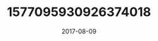 ---
title: "1577095930926374018"
image: "2017-08-09 06.35.07 1577095930926374018_46248401"
date: "2017-08-09"
type: "photo"
---